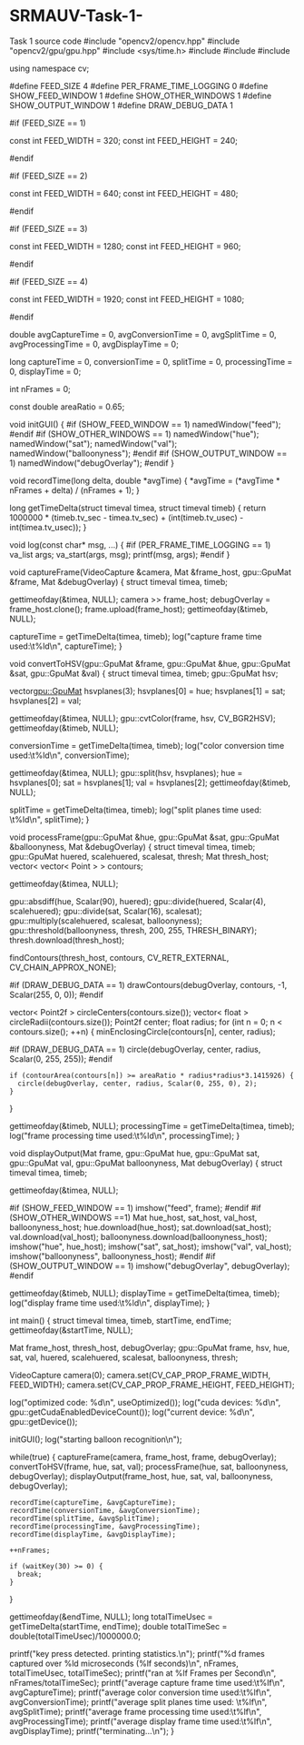 # SRMAUV-Task-1-
Task 1 source code
#include "opencv2/opencv.hpp"
#include "opencv2/gpu/gpu.hpp"
#include <sys/time.h>
#include <cstdio>
#include <cmath>
#include <cstdarg>

using namespace cv;

#define FEED_SIZE 4
#define PER_FRAME_TIME_LOGGING 0
#define SHOW_FEED_WINDOW 1
#define SHOW_OTHER_WINDOWS 1
#define SHOW_OUTPUT_WINDOW 1
#define DRAW_DEBUG_DATA 1

#if (FEED_SIZE == 1)

const int FEED_WIDTH = 320;
const int FEED_HEIGHT = 240;

#endif

#if (FEED_SIZE == 2)

const int FEED_WIDTH = 640;
const int FEED_HEIGHT = 480;

#endif

#if (FEED_SIZE == 3)

const int FEED_WIDTH = 1280;
const int FEED_HEIGHT = 960;

#endif

#if (FEED_SIZE == 4)

const int FEED_WIDTH = 1920;
const int FEED_HEIGHT = 1080;

#endif

double avgCaptureTime = 0,
  avgConversionTime = 0,
  avgSplitTime = 0,
  avgProcessingTime = 0,
  avgDisplayTime = 0;

long captureTime = 0,
  conversionTime = 0,
  splitTime = 0,
  processingTime = 0,
  displayTime = 0;

int nFrames = 0;

const double areaRatio = 0.65;

void initGUI() {
#if (SHOW_FEED_WINDOW == 1)
  namedWindow("feed");
#endif
#if (SHOW_OTHER_WINDOWS == 1)
  namedWindow("hue");
  namedWindow("sat");
  namedWindow("val");
  namedWindow("balloonyness");
#endif
#if (SHOW_OUTPUT_WINDOW == 1)
  namedWindow("debugOverlay");
#endif
}

void recordTime(long delta, double *avgTime) {
  *avgTime = (*avgTime * nFrames + delta) / (nFrames + 1);
}

long getTimeDelta(struct timeval timea, struct timeval timeb) {
  return 1000000 * (timeb.tv_sec - timea.tv_sec) +
    (int(timeb.tv_usec) - int(timea.tv_usec));
}

void log(const char* msg, ...) {
#if (PER_FRAME_TIME_LOGGING == 1)
  va_list args;
  va_start(args, msg);
  printf(msg, args);
#endif
}

void captureFrame(VideoCapture &camera, Mat &frame_host, gpu::GpuMat &frame, Mat &debugOverlay) {
  struct timeval timea, timeb;

  gettimeofday(&timea, NULL);
  camera >> frame_host;
  debugOverlay = frame_host.clone();
  frame.upload(frame_host);
  gettimeofday(&timeb, NULL);

  captureTime = getTimeDelta(timea, timeb);
  log("capture frame time used:\t%ld\n", captureTime);
}

void convertToHSV(gpu::GpuMat &frame, gpu::GpuMat &hue, gpu::GpuMat &sat, gpu::GpuMat &val) {
  struct timeval timea, timeb;
  gpu::GpuMat hsv;

  vector<gpu::GpuMat> hsvplanes(3);
  hsvplanes[0] = hue;
  hsvplanes[1] = sat;
  hsvplanes[2] = val;

  gettimeofday(&timea, NULL);
  gpu::cvtColor(frame, hsv, CV_BGR2HSV);
  gettimeofday(&timeb, NULL);

  conversionTime = getTimeDelta(timea, timeb);
  log("color conversion time used:\t%ld\n", conversionTime);

  gettimeofday(&timea, NULL);
  gpu::split(hsv, hsvplanes);
  hue = hsvplanes[0];
  sat = hsvplanes[1];
  val = hsvplanes[2];
  gettimeofday(&timeb, NULL);

  splitTime = getTimeDelta(timea, timeb);
  log("split planes time used:   \t%ld\n", splitTime);
}

void processFrame(gpu::GpuMat &hue, gpu::GpuMat &sat, gpu::GpuMat &balloonyness, Mat &debugOverlay) {
  struct timeval timea, timeb;
  gpu::GpuMat huered, scalehuered, scalesat, thresh;
  Mat thresh_host;
  vector< vector< Point > > contours;

  gettimeofday(&timea, NULL);

  gpu::absdiff(hue, Scalar(90), huered);
  gpu::divide(huered, Scalar(4), scalehuered);
  gpu::divide(sat, Scalar(16), scalesat);
  gpu::multiply(scalehuered, scalesat, balloonyness);
  gpu::threshold(balloonyness, thresh, 200, 255, THRESH_BINARY);
  thresh.download(thresh_host);

  findContours(thresh_host, contours, CV_RETR_EXTERNAL, CV_CHAIN_APPROX_NONE);

#if (DRAW_DEBUG_DATA == 1)
  drawContours(debugOverlay, contours, -1, Scalar(255, 0, 0));
#endif

  vector< Point2f > circleCenters(contours.size());
  vector< float > circleRadii(contours.size());
  Point2f center;
  float radius;
  for (int n = 0; n < contours.size(); ++n) {
    minEnclosingCircle(contours[n], center, radius);

#if (DRAW_DEBUG_DATA == 1)
    circle(debugOverlay, center, radius, Scalar(0, 255, 255));
#endif

    if (contourArea(contours[n]) >= areaRatio * radius*radius*3.1415926) {
      circle(debugOverlay, center, radius, Scalar(0, 255, 0), 2);
    }
  }

  gettimeofday(&timeb, NULL);
  processingTime = getTimeDelta(timea, timeb);
  log("frame processing time used:\t%ld\n", processingTime);
}

void displayOutput(Mat frame, gpu::GpuMat hue, gpu::GpuMat sat, gpu::GpuMat val, gpu::GpuMat balloonyness, Mat debugOverlay) {
  struct timeval timea, timeb;

  gettimeofday(&timea, NULL);

#if (SHOW_FEED_WINDOW == 1)
  imshow("feed", frame);
#endif
#if (SHOW_OTHER_WINDOWS ==1)
  Mat hue_host, sat_host, val_host, balloonyness_host;
  hue.download(hue_host);
  sat.download(sat_host);
  val.download(val_host);
  balloonyness.download(balloonyness_host);
  imshow("hue", hue_host);
  imshow("sat", sat_host);
  imshow("val", val_host);
  imshow("balloonyness", balloonyness_host);
#endif
#if (SHOW_OUTPUT_WINDOW == 1)
  imshow("debugOverlay", debugOverlay);
#endif

  gettimeofday(&timeb, NULL);
  displayTime = getTimeDelta(timea, timeb);
  log("display frame time used:\t%ld\n", displayTime);
}

int main() {
  struct timeval timea, timeb, startTime, endTime;
  gettimeofday(&startTime, NULL);

  Mat frame_host, thresh_host, debugOverlay;
  gpu::GpuMat frame, hsv, hue, sat, val, huered, scalehuered, scalesat, balloonyness, thresh;


  VideoCapture camera(0);
  camera.set(CV_CAP_PROP_FRAME_WIDTH, FEED_WIDTH);
  camera.set(CV_CAP_PROP_FRAME_HEIGHT, FEED_HEIGHT);

  log("optimized code: %d\n", useOptimized());
  log("cuda devices: %d\n", gpu::getCudaEnabledDeviceCount());
  log("current device: %d\n", gpu::getDevice());

  initGUI();
  log("starting balloon recognition\n");

  while(true) {
    captureFrame(camera, frame_host, frame, debugOverlay);
    convertToHSV(frame, hue, sat, val);
    processFrame(hue, sat, balloonyness, debugOverlay);
    displayOutput(frame_host, hue, sat, val, balloonyness, debugOverlay);

    recordTime(captureTime, &avgCaptureTime);
    recordTime(conversionTime, &avgConversionTime);
    recordTime(splitTime, &avgSplitTime);
    recordTime(processingTime, &avgProcessingTime);
    recordTime(displayTime, &avgDisplayTime);

    ++nFrames;

    if (waitKey(30) >= 0) {
      break;
    }
  }

  gettimeofday(&endTime, NULL);
  long totalTimeUsec = getTimeDelta(startTime, endTime);
  double totalTimeSec = double(totalTimeUsec)/1000000.0;

  printf("key press detected. printing statistics.\n");
  printf("%d frames captured over %ld microseconds (%lf seconds)\n", nFrames,
totalTimeUsec, totalTimeSec);
  printf("ran at %lf Frames per Second\n", nFrames/totalTimeSec);
  printf("average capture frame time used:\t%lf\n", avgCaptureTime);
  printf("average color conversion time used:\t%lf\n", avgConversionTime);
  printf("average split planes time used:  \t%lf\n", avgSplitTime);
  printf("average frame processing time used:\t%lf\n", avgProcessingTime);
  printf("average display frame time used:\t%lf\n", avgDisplayTime);
  printf("terminating...\n");
}

